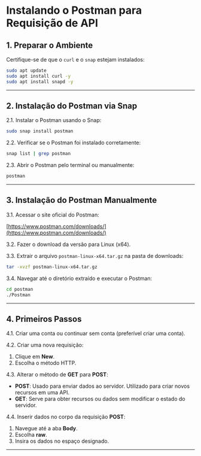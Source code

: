 # Instalando o Postman para Requisição de API

## 1. Preparar o Ambiente

Certifique-se de que o `curl` e o `snap` estejam instalados:

```bash
sudo apt update
sudo apt install curl -y
sudo apt install snapd -y
```

---

## 2. Instalação do Postman via Snap

2.1. Instalar o Postman usando o Snap:

```bash
sudo snap install postman
```

2.2. Verificar se o Postman foi instalado corretamente:

```bash
snap list | grep postman
```

2.3. Abrir o Postman pelo terminal ou manualmente:

```bash
postman
```

---

## 3. Instalação do Postman Manualmente

3.1. Acessar o site oficial do Postman:

[https://www.postman.com/downloads/](https://www.postman.com/downloads/)

3.2. Fazer o download da versão para Linux (x64).

3.3. Extrair o arquivo `postman-linux-x64.tar.gz` na pasta de downloads:

```bash
tar -xvzf postman-linux-x64.tar.gz
```

3.4. Navegar até o diretório extraído e executar o Postman:

```bash
cd postman
./Postman
```

---

## 4. Primeiros Passos

4.1. Criar uma conta ou continuar sem conta (preferível criar uma conta).

4.2. Criar uma nova requisição:

1. Clique em **New**.
2. Escolha o método HTTP.

4.3. Alterar o método de **GET** para **POST**:

- **POST**: Usado para enviar dados ao servidor. Utilizado para criar novos recursos em uma API.
- **GET**: Serve para obter recursos ou dados sem modificar o estado do servidor.

4.4. Inserir dados no corpo da requisição **POST**:

1. Navegue até a aba **Body**.
2. Escolha **raw**.
3. Insira os dados no espaço designado.

---

